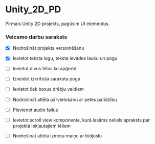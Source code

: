 # Unity_2D_PD
Pirmais Unity 2D projekts, pagūsim UI elementus.
### Veicamo darbu saraksts
- [x] Nodrošināt projekta versionēšanu
- [x] Ievietot teksta logu, teksta ievades lauku un pogu
- [ ] Ievietot divus tēlus ko apģerbt
- [ ] Izveidot izkrītošā saraksta pogu
- [ ] Ievietot ček boxus drēbju veidiem
- [ ] Nodrošināt attēla pārvietošanu ar peles palīdzību
- [ ] Pievienot audio failus
- [ ] Ievietot scroll view komponente, kurā lasāms neliels apraksts par projektā iekļautajiem tēliem
- [ ] Nodrošināt attēla izmēra maiņu ar bīdjoslu

